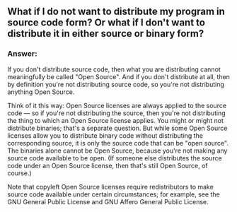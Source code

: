 ## What if I do not want to distribute my program in source code form? Or what if I don't want to distribute it in either source or binary form?

### Answer:
If you don't distribute source code, then what you are distributing cannot meaningfully be called "Open Source". And if you don't distribute at all, then by definition you're not distributing source code, so you're not distributing anything Open Source.

Think of it this way: Open Source licenses are always applied to the source code — so if you're not distributing the source, then you're not distributing the thing to which an Open Source license applies. You might or might not distribute binaries; that's a separate question. But while some Open Source licenses allow you to distribute binary code without distributing the corresponding source, it is only the source code that can be "open source". The binaries alone cannot be Open Source, because you're not making any source code available to be open. (If someone else distributes the source code under an Open Source license, then that's still Open Source, of course.)

Note that copyleft Open Source licenses require redistributors to make source code available under certain circumstances; for example, see the GNU General Public License and GNU Affero General Public License.


